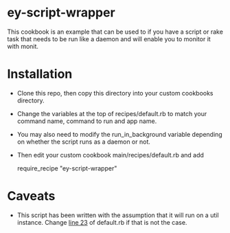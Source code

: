 ey-script-wrapper
===================
This cookbook is an example that can be used to if you have a script or rake task
that needs to be run like a daemon and will enable you to monitor it with monit.

Installation
============
* Clone this repo, then copy this directory into your custom cookbooks directory.
* Change the variables at the top of recipes/default.rb to match your command name,
command to run and app name.
* You may also need to modify the run_in_background variable depending on whether
the script runs as a daemon or not.
* Then edit your custom cookbook main/recipes/default.rb and add

    require_recipe "ey-script-wrapper"


Caveats
=======
* This script has been written with the assumption that it will run on a util
instance. Change [line 23](https://github.com/tjl2/ey-script-wrapper/blob/master/recipes/default.rb#L23) of default.rb if that is not the case.
